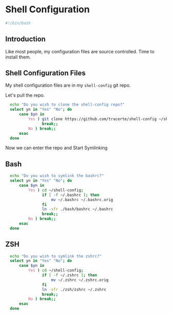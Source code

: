 # Shell Configuration

```bash
#!/bin/bash
```

## Introduction

Like most people, my configuration files are source controlled. Time to install them.

## Shell Configuration Files

My shell configuration files are in my `shell-config` git repo.

Let's pull the repo.

```bash
  echo "Do you wish to clone the shell-config repo?"
  select yn in "Yes" "No"; do
      case $yn in
          Yes ) git clone https://github.com/tracerte/shell-config ~/shell-config;
                break;;
          No ) break;;
      esac
  done

```

Now we can enter the repo and Start Symlinking

## Bash

```bash
  echo "Do you wish to symlink the bashrc?"
  select yn in "Yes" "No"; do
      case $yn in
          Yes ) cd ~/shell-config;
                if [ -f ~/.bashrc ]; then
                    mv ~/.bashrc ~/.bashrc.orig
                fi
                ln -sfr ./bash/bashrc ~/.bashrc
                break;;
          No ) break;;
      esac
  done
```

## ZSH

```bash
  echo "Do you wish to symlink the zshrc?"
  select yn in "Yes" "No"; do
      case $yn in
          Yes ) cd ~/shell-config;
                if [ -f ~/.zshrc ]; then
                    mv ~/.zshrc ~/.zshrc.orig
                fi
                ln -sfr ./zsh/zshrc ~/.zshrc
                break;;
          No ) break;;
      esac
  done
```
